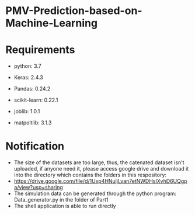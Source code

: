# PMV-Prediction-based-on-Machine-Learning

# Requirements

- python: 3.7

- Keras: 2.4.3

- Pandas: 0.24.2

- scikit-learn: 0.22.1

- joblib: 1.0.1

- matpoltlib: 3.1.3

# Notification

- The size of the datasets are too large, thus, the catenated dataset isn't uploaded, if anyone need it, please access google drive and download it into the directory which contains the folders in this respository:
- https://drive.google.com/file/d/1Uxp4HNuljLvan7etNWDHsIXvhD6UQgpa/view?usp=sharing
- The simulation data can be generated through the python program: Data_generator.py in the folder of Part1
- The shell application is able to run directly
